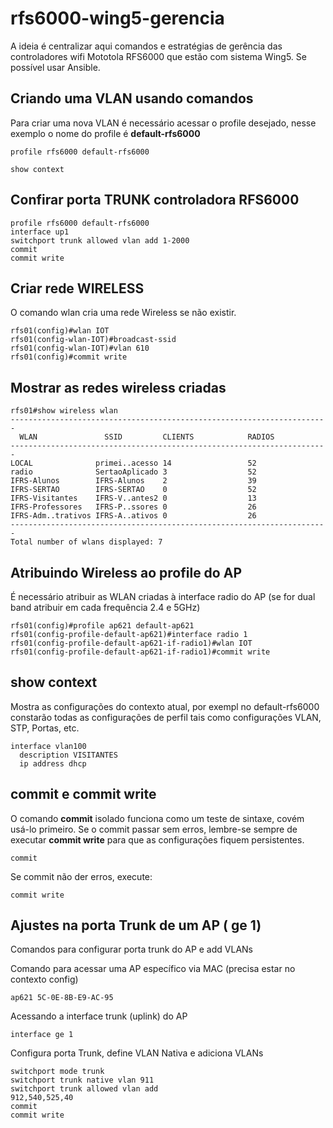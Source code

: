 # rfs6000-wing5-gerencia
A ideia é centralizar aqui comandos e estratégias de gerência das controladores wifi Mototola RFS6000 que estão com sistema Wing5. Se possível usar Ansible.

## Criando uma VLAN usando comandos
Para criar uma nova VLAN é necessário acessar o profile desejado, nesse exemplo o nome do profile é **default-rfs6000**

```shell
profile rfs6000 default-rfs6000

show context

```
## Confirar porta TRUNK controladora RFS6000
```shell
profile rfs6000 default-rfs6000
interface up1
switchport trunk allowed vlan add 1-2000
commit
commit write
```
## Criar rede WIRELESS
O comando wlan <NAME> cria uma rede Wireless se não existir.
```shell
rfs01(config)#wlan IOT
rfs01(config-wlan-IOT)#broadcast-ssid
rfs01(config-wlan-IOT)#vlan 610
rfs01(config)#commit write
```

## Mostrar as redes wireless criadas 
```shell
rfs01#show wireless wlan 
-----------------------------------------------------------------------
  WLAN               SSID         CLIENTS            RADIOS             
-----------------------------------------------------------------------
LOCAL              primei..acesso 14                 52                 
radio              SertaoAplicado 3                  52                 
IFRS-Alunos        IFRS-Alunos    2                  39                 
IFRS-SERTAO        IFRS-SERTAO    0                  52                 
IFRS-Visitantes    IFRS-V..antes2 0                  13                 
IFRS-Professores   IFRS-P..ssores 0                  26                 
IFRS-Adm..trativos IFRS-A..ativos 0                  26                 
-----------------------------------------------------------------------
Total number of wlans displayed: 7
```
## Atribuindo Wireless ao profile do AP
É necessário atribuir as WLAN criadas à interface radio do AP (se for dual band atribuir em cada frequência 2.4 e 5GHz)
```shell
rfs01(config)#profile ap621 default-ap621
rfs01(config-profile-default-ap621)#interface radio 1
rfs01(config-profile-default-ap621-if-radio1)#wlan IOT
rfs01(config-profile-default-ap621-if-radio1)#commit write
```
  
## show context 
Mostra as configurações do contexto atual, por exempl no default-rfs6000 constarão todas as configurações de perfil tais como configurações VLAN, STP, Portas, etc.
```shell
interface vlan100
  description VISITANTES
  ip address dhcp
```
## commit e commit write
O comando **commit** isolado funciona como um teste de sintaxe, covém usá-lo primeiro. Se o commit passar sem erros, lembre-se sempre de executar **commit write** para que as configurações fiquem persistentes.

```shell
commit
```
Se commit não der erros, execute:
```shell
commit write
```
## Ajustes na porta Trunk de um AP ( ge 1) 
Comandos para configurar porta trunk do AP e add VLANs

Comando para acessar uma AP específico via MAC (precisa estar no contexto config)
```shell
ap621 5C-0E-8B-E9-AC-95
```
Acessando a interface trunk (uplink) do AP
```shell
interface ge 1
```
Configura porta Trunk, define VLAN Nativa e adiciona VLANs
```shell
switchport mode trunk
switchport trunk native vlan 911
switchport trunk allowed vlan add
912,540,525,40
commit 
commit write
```
